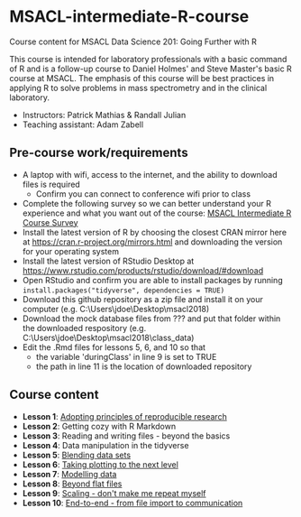 # MSACL-intermediate-R-course
Course content for MSACL Data Science 201: Going Further with R

This course is intended for laboratory professionals with a basic command of R and is a follow-up course to Daniel Holmes' and Steve Master's basic R course at MSACL. The emphasis of this course will be best practices in applying R to solve problems in mass spectrometry and in the clinical laboratory.

- Instructors: Patrick Mathias & Randall Julian
- Teaching assistant: Adam Zabell

## Pre-course work/requirements

- A laptop with wifi, access to the internet, and the ability to download files is required
  - Confirm you can connect to conference wifi prior to class
- Complete the following survey so we can better understand your R experience and what you want out of the course: [MSACL Intermediate R Course Survey](https://goo.gl/forms/3D2RNAb5wkdbZnPd2)
- Install the latest version of R by choosing the closest CRAN mirror here at https://cran.r-project.org/mirrors.html and downloading the version for your operating system
- Install the latest version of RStudio Desktop at https://www.rstudio.com/products/rstudio/download/#download 
- Open RStudio and confirm you are able to install packages by running `install.packages("tidyverse", dependencies = TRUE)`
- Download this github repository as a zip file and install it on your computer (e.g. C:\Users\jdoe\Desktop\msacl2018)
- Download the mock database files from ??? and put that folder within the downloaded respository (e.g. C:\Users\jdoe\Desktop\msacl2018\class_data)
- Edit the .Rmd files for lessons 5, 6, and 10 so that
  - the variable 'duringClass' in line 9 is set to TRUE
  - the path in line 11 is the location of downloaded repository

## Course content

- **Lesson 1**: [Adopting principles of reproducible research](lesson1/lesson1.Rmd)
- **Lesson 2**: Getting cozy with R Markdown
- **Lesson 3**: Reading and writing files - beyond the basics
- **Lesson 4**: Data manipulation in the tidyverse
- **Lesson 5**: [Blending data sets](lesson5/lesson5.Rmd)
- **Lesson 6**: [Taking plotting to the next level](lesson6/lesson6.Rmd)
- **Lesson 7**: [Modelling data](lesson7/lesson7.Rmd)
- **Lesson 8**: [Beyond flat files](lesson8/lesson8.Rmd)
- **Lesson 9**: [Scaling - don't make me repeat myself](lesson9/lesson9.Rmd)
- **Lesson 10**: [End-to-end - from file import to communication](lesson10/lesson10.Rmd)
